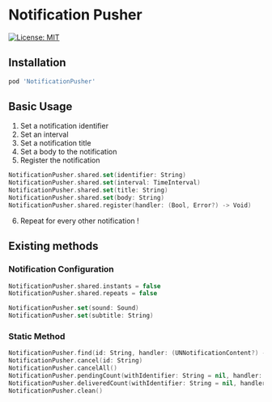 #  Notification Pusher
 [![License: MIT](https://img.shields.io/badge/License-MIT-yellow.svg)](https://opensource.org/licenses/MIT)

## Installation

```ruby
pod 'NotificationPusher'
```

## Basic Usage

1. Set a notification identifier
2. Set an interval
3. Set a notification title
4. Set a body to the notification
5. Register the notification
```swift
NotificationPusher.shared.set(identifier: String)
NotificationPusher.shared.set(interval: TimeInterval)
NotificationPusher.shared.set(title: String)
NotificationPusher.shared.set(body: String)
NotificationPusher.shared.register(handler: (Bool, Error?) -> Void)
```

6. Repeat for every other notification !

## Existing methods

### Notification Configuration
```swift
NotificationPusher.shared.instants = false
NotificationPusher.shared.repeats = false

NotificationPusher.set(sound: Sound)
NotificationPusher.set(subtitle: String)
```

### Static Method
```swift
NotificationPusher.find(id: String, handler: (UNNotificationContent?) -> Void)
NotificationPusher.cancel(id: String)
NotificationPusher.cancelAll()
NotificationPusher.pendingCount(withIdentifier: String = nil, handler: ((Int) -> Void))
NotificationPusher.deliveredCount(withIdentifier: String = nil, handler: ((Int) -> Void))
NotificationPusher.clean()
```
